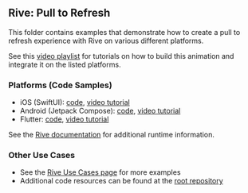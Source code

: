## Rive: Pull to Refresh

This folder contains examples that demonstrate how to create a pull to refresh experience with Rive on various different platforms.

See this [video playlist](https://www.youtube.com/playlist?list=PLujDTZWVDSsHff0U3Q5Wo7uImQpGn4tMd) for tutorials on how to build this animation and integrate it on the listed platforms.

### Platforms (Code Samples)
- iOS (SwiftUI): [code](ios/), [video tutorial](https://youtu.be/6oYH-JLupDk)
- Android (Jetpack Compose): [code](android/), [video tutorial](https://youtu.be/5JiBNXAR6sg)
- Flutter: [code](flutter/), [video tutorial](https://youtu.be/IlZpFIKOI60)

See the [Rive documentation](https://help.rive.app/runtimes/overview) for additional runtime information.

### Other Use Cases
- See the [Rive Use Cases page](https://rive.app/use-cases) for more examples
- Additional code resources can be found at the [root repository](https://github.com/rive-app/rive-use-cases/)
